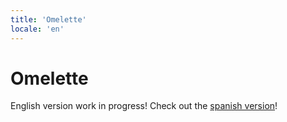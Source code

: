 ```yaml
---
title: 'Omelette'
locale: 'en'
---
```


# Omelette

English version work in progress! Check out the [spanish version](/es/recipes/omelette)!